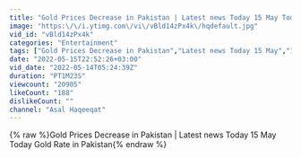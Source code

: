 ```yaml
---
title: "Gold Prices Decrease in Pakistan | Latest news Today 15 May Today Gold Rate in Pakistan"
image: "https:\/\/i.ytimg.com\/vi\/vBld14zPx4k\/hqdefault.jpg"
vid_id: "vBld14zPx4k"
categories: "Entertainment"
tags: ["Gold Prices Decrease in Pakistan","Latest news Today 15 May","15 May Today Gold Rate in Pakistan"]
date: "2022-05-15T22:52:26+03:00"
vid_date: "2022-05-14T05:24:39Z"
duration: "PT1M23S"
viewcount: "20905"
likeCount: "188"
dislikeCount: ""
channel: "Asal Haqeeqat"
---
```

{% raw %}Gold Prices Decrease in Pakistan | Latest news Today 15 May Today Gold Rate in Pakistan{% endraw %}
